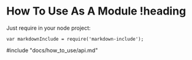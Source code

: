 # How To Use As A Module !heading

Just require in your node project:

```
var markdownInclude = require('markdown-include');
```

#include "docs/how_to_use/api.md"

